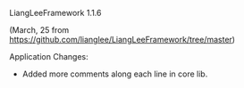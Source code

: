 LiangLeeFramework 1.1.6

(March, 25  from https://github.com/lianglee/LiangLeeFramework/tree/master)

Application Changes:

* Added more comments along each line in core lib.




